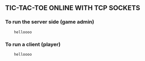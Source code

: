 ## TIC-TAC-TOE ONLINE WITH TCP SOCKETS 

### To run the server side (game admin)
```
    helloooo
```

### To run a client (player)
```
    helloooo
```